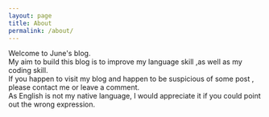 ```yaml
---
layout: page
title: About
permalink: /about/
---
```



Welcome to June's blog.  
My aim to build this blog is to improve my language skill ,as well as my coding skill.   
If you happen to visit my blog and happen to be suspicious of some post , please contact me or leave a comment.   
As English is not my native language, I would appreciate it if you could point out the wrong expression.  

